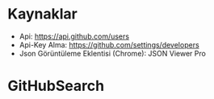 # Kaynaklar

- Api: https://api.github.com/users
- Api-Key Alma: https://github.com/settings/developers
- Json Görüntüleme Eklentisi (Chrome): JSON Viewer Pro
# GitHubSearch
